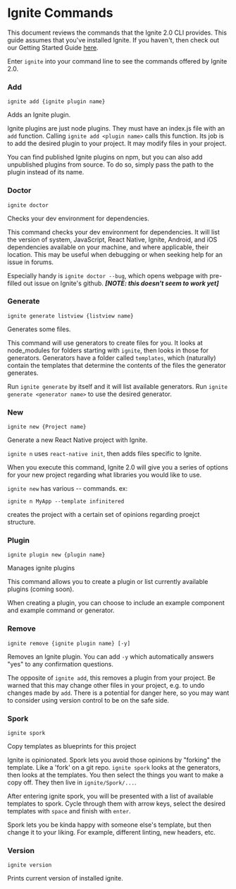 # Ignite Commands

This document reviews the commands that the Ignite 2.0 CLI provides. This guide
assumes that you've installed Ignite. If you haven't, then check out our Getting
Started Guide [here]().

Enter `ignite` into your command line to see the commands offered by Ignite 2.0.


### Add

```
ignite add {ignite plugin name}
```

Adds an Ignite plugin.

Ignite plugins are just node plugins. They must have an index.js file with an
`add` function. Calling `ignite add <plugin name>` calls this function. Its job is to add the
desired plugin to your project. It may modify files in your project.

You can find published Ignite plugins on npm, but you can also add unpublished
plugins from source. To do so, simply pass the path to the plugin instead of its
name.


### Doctor

```
ignite doctor
```

Checks your dev environment for dependencies.
  
This command checks your dev environment for dependencies. It will list the version of
system, JavaScript, React Native, Ignite, Android, and iOS dependencies
available on your machine, and where applicable, their location. This may be
useful when debugging or when seeking help for an issue in forums.

Especially handy is `ignite doctor --bug`, which opens webpage with pre-filled
out issue on Ignite's github. ***[NOTE: this doesn't seem to work yet]***
  
  
### Generate
 
```
ignite generate listview {listview name}
```

Generates some files.

This command will use generators to create files for you. It looks at
node_modules for folders starting with `ignite`, then looks in those for
generators. Generators have a folder called `templates`, which (naturally)
contain the templates that determine the contents of the files the generator
generates.

Run `ignite generate` by itself and it will list available generators. Run
`ignite generate <generator name>` to use the desired generator.
  
### New
  
```
ignite new {Project name}
```

Generate a new React Native project with Ignite.

`ignite n` uses `react-native init`, then adds files specific to Ignite.
  
When you execute this command, Ignite 2.0 will give you a series of options for
your new project regarding what libraries you would like to use.

`ignite new` has various -- commands. ex:

```
ignite n MyApp --template infinitered
```

creates the project with a certain set of opinions regarding
proejct structure.

  
### Plugin

```
ignite plugin new {plugin name}
```

Manages ignite plugins

This command allows you to create a plugin or list currently available plugins (coming
soon).

When creating a plugin, you can choose to include an example component and example
command or generator.
  
### Remove

```
ignite remove {ignite plugin name} [-y]
```

Removes an Ignite plugin. You can add `-y` which automatically answers
"yes" to any confirmation questions.
  
The opposite of `ignite add`, this removes a plugin from your project. Be warned
that this may change other files in your project, e.g. to undo changes made by
`add`. There is a potential for danger here, so you may want to consider using
version control to be on the safe side.
  
### Spork  

```
ignite spork
```

Copy templates as blueprints for this project

Ignite is opinionated. Spork lets you avoid those opinions by "forking" the
template. Like a 'fork' on a git repo. `ignite spork` looks at the generators,
then looks at the templates. You then select the things you want to make a copy
off. They then live in `ignite/Spork/...`.

After entering ignite spork, you will be presented with a list of available
templates to spork. Cycle through them with arrow keys, select the desired
templates with `space` and finish with `enter`.

Spork lets you be kinda happy with someone else's template, but then change it
to your liking. For example, different linting, new headers, etc.
  
  
### Version  

```
ignite version
```

Prints current version of installed ignite.

